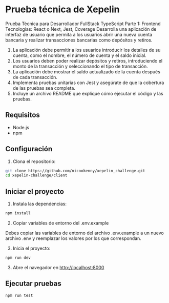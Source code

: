 <!-- @format -->

# Prueba técnica de Xepelin

Prueba Técnica para Desarrollador
FullStack TypeScript
Parte 1: Frontend
Tecnologías: React o Next, Jest, Coverage
Desarrolla una aplicación de interfaz de usuario que permita a los usuarios abrir una nueva
cuenta bancaria y realizar transacciones bancarias como depósitos y retiros.

1. La aplicación debe permitir a los usuarios introducir los detalles de su cuenta, como el
   nombre, el número de cuenta y el saldo inicial.
2. Los usuarios deben poder realizar depósitos y retiros, introduciendo el monto de la
   transacción y seleccionando el tipo de transacción.
3. La aplicación debe mostrar el saldo actualizado de la cuenta después de cada
   transacción.
4. Implementa pruebas unitarias con Jest y asegúrate de que la cobertura de las pruebas
   sea completa.
5. Incluye un archivo README que explique cómo ejecutar el código y las pruebas.

## Requisitos

- Node.js
- npm

## Configuración

1. Clona el repositorio:

```bash
git clone https://github.com/nicookenny/xepelin_challenge.git
cd xepelin-challenge/client
```

## Iniciar el proyecto

1. Instala las dependencias:

```bash
npm install
```

2. Copiar variables de entorno del .env.example

Debes copiar las variables de entorno del archivo .env.example a un nuevo archivo .env y reemplazar los valores por los que correspondan.

3. Inicia el proyecto:

```bash
npm run dev
```

3. Abre el navegador en [http://localhost:8000](http://localhost:8000)

## Ejecutar pruebas

```bash
npm run test
```
